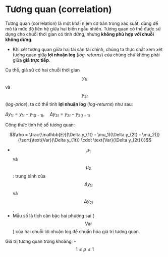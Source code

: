 # Tương quan (correlation)

Tương quan (correlation) là một khái niệm cơ bản trong xác suất, dùng để mô tả mức độ liên hệ giữa hai biến ngẫu nhiên. Tương quan có thể được sử dụng cho chuỗi thời gian có tính dừng, nhưng **không phù hợp với chuỗi không dừng**.

- Khi xét tương quan giữa hai tài sản tài chính, chúng ta thực chất xem xét tương quan giữa **lợi nhuận log** (*log-returns*) của chúng chứ không phải giữa **giá trực tiếp**.

Cụ thể, giả sử có hai chuỗi thời gian $$y_{1t}$$ và $$y_{2t}$$ (*log-price*), ta có thể tính **lợi nhuận log** (*log-returns*) như sau:


$\Delta y_{1t} = y_{1t} - y_{1(t-1)}, \quad \Delta y_{2t} = y_{2t} - y_{2(t-1)}$


Công thức tính hệ số tương quan:


$$\rho = \frac{\mathbb{E}[(\Delta y_{1t} - \mu_1)(\Delta y_{2t} - \mu_2)]}{\sqrt{\text{Var}(\Delta y_{1t}) \cdot \text{Var}(\Delta y_{2t})}}$$


- $$\mu_1$$ và $$\mu_2$$: trung bình của $$\Delta y_{1t}$$ và $$\Delta y_{2t}$$.
- Mẫu số là tích căn bậc hai phương sai ($$\text{Var}$$) của hai chuỗi lợi nhuận log để chuẩn hóa giá trị tương quan.

Giá trị tương quan trong khoảng:
-$$1 \leq \rho \leq 1$$

